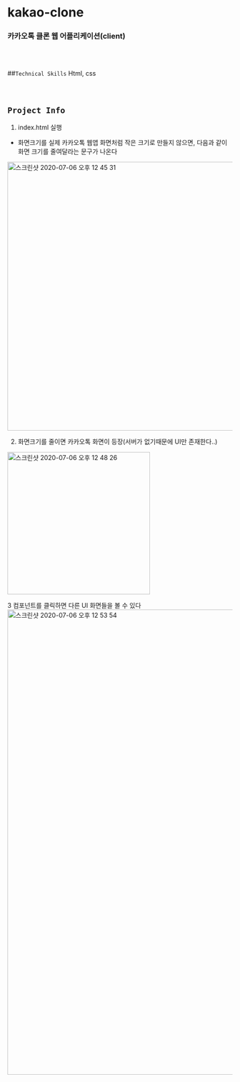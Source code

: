# kakao-clone
### 카카오톡 클론 웹 어플리케이션(client)
<br/>
<br/>

##`Technical Skills`
  Html, css
<br/>
<br/>
<br/>

## `Project Info`
1. index.html 실행
- 화면크기를 실제 카카오톡 웹앱 화면처럼 작은 크기로 만들지 않으면, 다음과 같이 화면 크기를 줄여달라는 문구가 나온다
<img width="602" alt="스크린샷 2020-07-06 오후 12 45 31" src="https://user-images.githubusercontent.com/46306443/86553763-9a17df00-bf86-11ea-85d6-cfa3d15bd5c1.png">

2. 화면크기를 줄이면 카카오톡 화면이 등장(서버가 없기때문에 UI만 존재한다..)
<img width="319" alt="스크린샷 2020-07-06 오후 12 48 26" src="https://user-images.githubusercontent.com/46306443/86553901-0397ed80-bf87-11ea-9bc4-3a0344206a8e.png">


3 컴포넌트를 클릭하면 다른 UI 화면들을 볼 수 있다
<img width="1042" alt="스크린샷 2020-07-06 오후 12 53 54" src="https://user-images.githubusercontent.com/46306443/86554153-c6802b00-bf87-11ea-9a44-f6485d33f968.png">
<br/>
<br/>
<br/>


